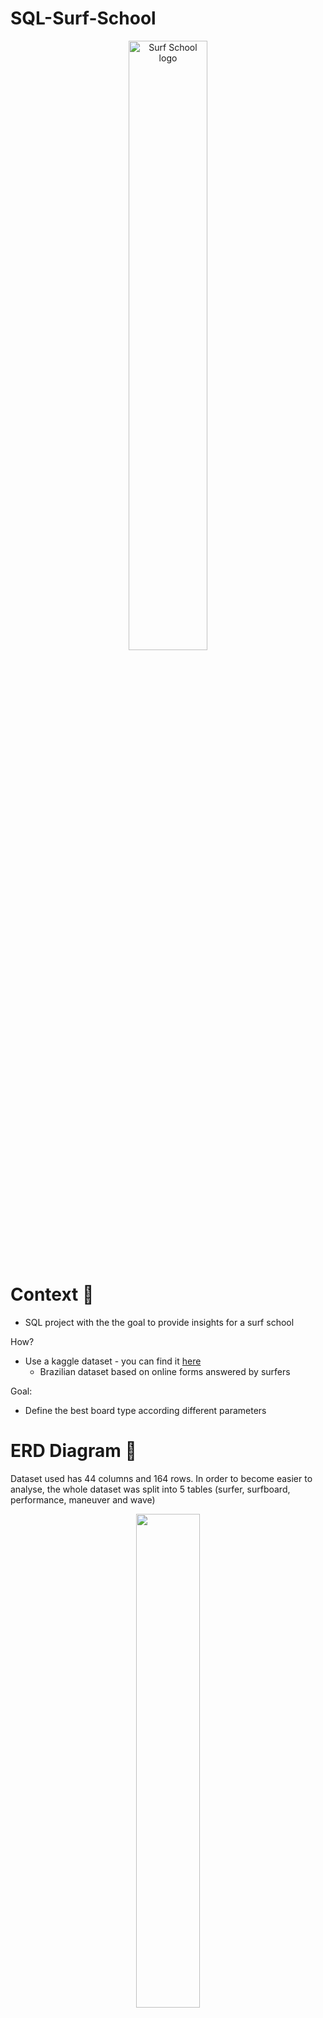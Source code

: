 # SQL-Surf-School

<p align="center">
  <img src="https://image.cdn2.seaart.ai/static/27d4e6081cfd96941a177d87a6270834/20230807/d60b55712e29a7064d60d9877e8a6d8a.jpeg" width="50%" alt="Surf School logo">
</p>

# Context 🌊

- SQL project with the the goal to provide insights for a surf school

How?
- Use a kaggle dataset - you can find it [here](https://www.kaggle.com/datasets/loureiro85/surfing)
  - Brazilian dataset based on online forms answered by surfers

 Goal:
 - Define the best board type according different parameters

# ERD Diagram 🎣

Dataset used has 44 columns and 164 rows. In order to become easier to analyse, the whole dataset was split into 5 tables (surfer, surfboard, performance, maneuver and wave)

<p align="center">
  <img src="https://i.ibb.co/kJBfbv9/ERD-Diagram.png" width="45%">
</p>

# Conclusions ⛵

- Dataset doesn’t provide much information for beginner surfers
- Most of the information come from advanced surfers
- Data needs to be cleaned

### Solutions for Surf School
 1. Focus on advanced surfers - provide different surfboards (shortboards) and advanced classes supported by data and film analysis.

 2. Focus on beginner surfers - create a survey and gather information next to surf schools

 3. Mix approach - focus both on advanced and beginner surfers.

### Future actions
- Going deep on the analysis of surfboards measures
- Create a survey to define which are the best wetsuits
- Create a survey to define prices for rentals and classes



